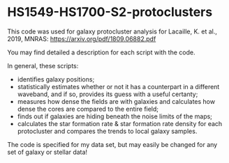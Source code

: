 # HS1549-HS1700-S2-protoclusters
This code was used for galaxy protocluster analysis for Lacaille, K. et al., 2019, MNRAS: https://arxiv.org/pdf/1809.06882.pdf

You may find detailed a description for each script with the code.

In general, these scripts:
- identifies galaxy positions;
- statistically estimates whether or not it has a counterpart in a different waveband, and if so, provides its guess with a useful certanty;
- measures how dense the fields are with galaxies and calculates how dense the cores are compared to the entire field;
- finds out if galaxies are hiding beneath the noise limits of the maps;
- calculates the star formation rate & star formation rate density for each protocluster and compares the trends to local galaxy samples.

The code is specified for my data set, but may easily be changed for any set of galaxy or stellar data!
